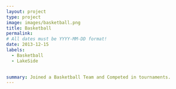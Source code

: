```yaml
---
layout: project
type: project
image: images/basketball.png
title: Basketball
permalink: 
# All dates must be YYYY-MM-DD format!
date: 2013-12-15
labels:
  - Basketball
  - LakeSide
  

summary: Joined a Basketball Team and Competed in tournaments.
---
```



